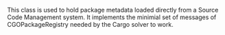 This class is used to hold package metadata loaded directly from a Source Code Management system.
It implements the minimial set of messages of CGOPackageRegistry needed by the Cargo solver to work.